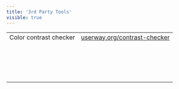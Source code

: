 ```yaml
---
title: '3rd Party Tools'
visible: true
---
```


<table>
<tbody>
<tr>
<td>Color contrast checker</td>
<td><a href="https://userway.org/contrast-checker">userway.org/contrast-checker</a></td>
</tr>
<tr>
<td>&nbsp;</td>
<td>&nbsp;</td>
</tr>
<tr>
<td>&nbsp;</td>
<td>&nbsp;</td>
</tr>
<tr>
<td>&nbsp;</td>
<td>&nbsp;</td>
</tr>
<tr>
<td>&nbsp;</td>
<td>&nbsp;</td>
</tr>
</tbody>
</table>